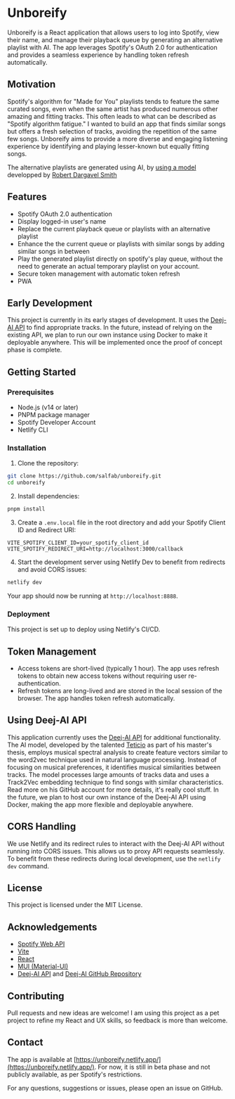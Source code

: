 
# Unboreify

Unboreify is a React application that allows users to log into Spotify, view their name, and manage their playback queue by generating an alternative playlist with AI. The app leverages Spotify's OAuth 2.0 for authentication and provides a seamless experience by handling token refresh automatically. 

## Motivation

Spotify's algorithm for "Made for You" playlists tends to feature the same curated songs, even when the same artist has produced numerous other amazing and fitting tracks. This often leads to what can be described as "Spotify algorithm fatigue." I wanted to build an app that finds similar songs but offers a fresh selection of tracks, avoiding the repetition of the same few songs. Unboreify aims to provide a more diverse and engaging listening experience by identifying and playing lesser-known but equally fitting songs.

The alternative playlists are generated using AI, by [using a model ](https://github.com/teticio/Deej-AI) developped by [Robert Dargavel Smith]([url](https://github.com/teticio))

## Features

- Spotify OAuth 2.0 authentication
- Display logged-in user's name
- Replace the current playback queue or playlists with an alternative playlist
- Enhance the the current queue or playlists with similar songs by adding similar songs in between
- Play the generated playlist directly on spotify's play queue, without the need to generate an actual temporary playlist on your account.
- Secure token management with automatic token refresh
- PWA

## Early Development

This project is currently in its early stages of development. It uses the [Deej-AI API](https://deej-ai.online/) to find appropriate tracks. In the future, instead of relying on the existing API, we plan to run our own instance using Docker to make it deployable anywhere. This will be implemented once the proof of concept phase is complete.

## Getting Started

### Prerequisites

- Node.js (v14 or later)
- PNPM package manager
- Spotify Developer Account
- Netlify CLI

### Installation

1. Clone the repository:

```bash
git clone https://github.com/salfab/unboreify.git
cd unboreify
```

2. Install dependencies:

```bash
pnpm install
```

3. Create a `.env.local` file in the root directory and add your Spotify Client ID and Redirect URI:

```plaintext
VITE_SPOTIFY_CLIENT_ID=your_spotify_client_id
VITE_SPOTIFY_REDIRECT_URI=http://localhost:3000/callback
```

4. Start the development server using Netlify Dev to benefit from redirects and avoid CORS issues:

```bash
netlify dev
```

Your app should now be running at `http://localhost:8888`.

### Deployment

This project is set up to deploy using Netlify's CI/CD.

## Token Management

- Access tokens are short-lived (typically 1 hour). The app uses refresh tokens to obtain new access tokens without requiring user re-authentication.
- Refresh tokens are long-lived and are stored in the local session of the browser. The app handles token refresh automatically.

## Using Deej-AI API

This application currently uses the [Deej-AI API](https://deej-ai.online/) for additional functionality. The AI model, developed by the talented [Teticio](https://github.com/teticio) as part of his master's thesis, employs musical spectral analysis to create feature vectors similar to the word2vec technique used in natural language processing. Instead of focusing on musical preferences, it identifies musical similarities between tracks. The model processes large amounts of tracks data and uses a Track2Vec embedding technique to find songs with similar characteristics. Read more on his GitHub account for more details, it's really cool stuff. In the future, we plan to host our own instance of the Deej-AI API using Docker, making the app more flexible and deployable anywhere.


## CORS Handling

We use Netlify and its redirect rules to interact with the Deej-AI API without running into CORS issues. This allows us to proxy API requests seamlessly. To benefit from these redirects during local development, use the `netlify dev` command.

## License

This project is licensed under the MIT License.

## Acknowledgements

- [Spotify Web API](https://developer.spotify.com/documentation/web-api/)
- [Vite](https://vitejs.dev/)
- [React](https://reactjs.org/)
- [MUI (Material-UI)](https://mui.com/)
- [Deej-AI API](https://deej-ai.online/) and [Deej-AI GitHub Repository](https://github.com/teticio/Deej-AI)

## Contributing

Pull requests and new ideas are welcome! I am using this project as a pet project to refine my React and UX skills, so feedback is more than welcome.

## Contact

The app is available at [https://unboreify.netlify.app/](https://unboreify.netlify.app/). For now, it is still in beta phase and not publicly available, as per Spotify's restrictions.

For any questions, suggestions or issues, please open an issue on GitHub.
